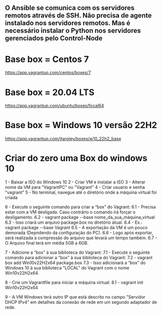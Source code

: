 <h2>O Ansible se comunica com os servidores remotos através de SSH.
Não precisa de agente instalado nos servidores remotos.
Mas é necessário instalar o Python nos servidores gerenciados pelo Control-Node</h2>

# Base box = Centos 7
https://app.vagrantup.com/centos/boxes/7

# Base box = 20.04 LTS
https://app.vagrantup.com/ubuntu/boxes/focal64

# Base box =  Windows 10 versão 22H2
https://app.vagrantup.com/jtarpley/boxes/w10_22h2_base

# Criar do zero uma Box do windows 10
1 - Baixar a ISO do Windows 10 
2 - Criar VM e instalar a ISO
3 - Alterar nome da VM para "VagrantPC" ou "Vagrant"
4 - Criar usuario e senha "vagrant"
5 - No terminal, navegue até o diretório onde a máquina virtual foi criada

6 - Execute o seguinte comando para criar a “box” do Vagrant:
6.1 - Precisa estar com a VM desligada. Caso contrário o comando irá forçar o desligamento.
6.2 - vagrant package --base nome_da_sua_máquina_virtual
6.3 - Isso criará um arquivo package.box no diretório atual.
6.4 - Ex.: vagrant package --base Vagrant
6.5 - A exportação da VM é um pouco demorada (Depndendo da configuração do PC).
6.6 - Logo após exportar, será realizada a compressão do arquivo que levará um tempo também.
6.7 - O Arquivo final terá em média 5GB a 6GB.

7 - Adicione a “box” à sua biblioteca do Vagrant:
7.1 - Execute o seguinte comando para adicionar a “box” à sua biblioteca do Vagrant:
7.2 - vagrant box add Win10v22H2x64 package.box
7.3 - Isso adicionará a “box” do Windows 10 à sua biblioteca "LOCAL" do Vagrant com o nome Win10v22H2x64.

8 - Crie um Vagrantfile para iniciar a máquina virtual:
8.1 - vagrant init Win10v22H2x64

9 - A VM Windows terá outro IP que está descrito no campo "Servidor DHCP IPv4"
em detalhes da conexão de rede em um segundo adaptador de rede.



